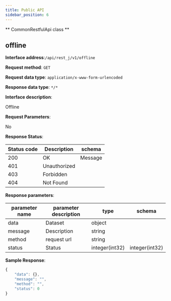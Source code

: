 ```yaml
---
title: Public API
sidebar_position: 6
---
```

** CommonRestfulApi class **

## offline


**Interface address**:`/api/rest_j/v1/offline`


**Request method**: `GET`


**Request data type**: `application/x-www-form-urlencoded`


**Response data type**: `*/*`


**Interface description**:<p>Offline</p>



**Request Parameters**:


No


**Response Status**:


| Status code | Description | schema |
| -------- | -------- | ----- |
|200|OK|Message|
|401|Unauthorized|
|403|Forbidden|
|404|Not Found|


**Response parameters**:


| parameter name | parameter description | type | schema |
| -------- | -------- | ----- |----- |
|data|Dataset|object|
|message|Description|string|
|method|request url|string|
|status|Status|integer(int32)|integer(int32)|


**Sample Response**:
````javascript
{
    "data": {},
    "message": "",
    "method": "",
    "status": 0
}
````